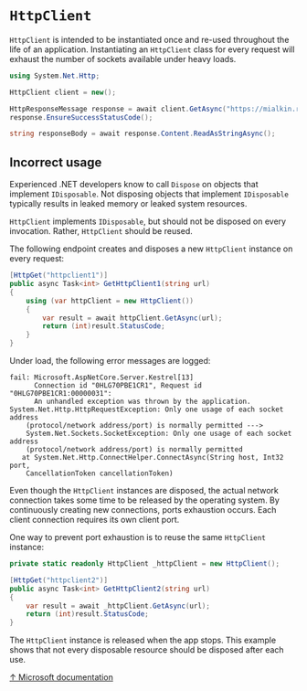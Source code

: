 # `HttpClient`

`HttpClient` is intended to be instantiated once and re-used throughout the life of an application. Instantiating an `HttpClient` class for every request will exhaust the number of sockets available under heavy loads.

```csharp
using System.Net.Http;

HttpClient client = new();

HttpResponseMessage response = await client.GetAsync("https://mialkin.ru");
response.EnsureSuccessStatusCode();

string responseBody = await response.Content.ReadAsStringAsync();
```

## Incorrect usage

Experienced .NET developers know to call `Dispose` on objects that implement `IDisposable`. Not disposing objects that implement `IDisposable` typically results in leaked memory or leaked system resources.

`HttpClient` implements `IDisposable`, but should not be disposed on every invocation. Rather, `HttpClient` should be reused.

The following endpoint creates and disposes a new `HttpClient` instance on every request:

```csharp
[HttpGet("httpclient1")]
public async Task<int> GetHttpClient1(string url)
{
    using (var httpClient = new HttpClient())
    {
        var result = await httpClient.GetAsync(url);
        return (int)result.StatusCode;
    }
}
```

Under load, the following error messages are logged:

```terminal
fail: Microsoft.AspNetCore.Server.Kestrel[13]
      Connection id "0HLG70PBE1CR1", Request id "0HLG70PBE1CR1:00000031":
      An unhandled exception was thrown by the application.
System.Net.Http.HttpRequestException: Only one usage of each socket address
    (protocol/network address/port) is normally permitted --->
    System.Net.Sockets.SocketException: Only one usage of each socket address
    (protocol/network address/port) is normally permitted
   at System.Net.Http.ConnectHelper.ConnectAsync(String host, Int32 port,
    CancellationToken cancellationToken)
```

Even though the `HttpClient` instances are disposed, the actual network connection takes some time to be released by the operating system. By continuously creating new connections, ports exhaustion occurs. Each client connection requires its own client port.

One way to prevent port exhaustion is to reuse the same `HttpClient` instance:

```csharp
private static readonly HttpClient _httpClient = new HttpClient();

[HttpGet("httpclient2")]
public async Task<int> GetHttpClient2(string url)
{
    var result = await _httpClient.GetAsync(url);
    return (int)result.StatusCode;
}
```

The `HttpClient` instance is released when the app stops. This example shows that not every disposable resource should be disposed after each use.

[↑ Microsoft documentation](https://docs.microsoft.com/en-us/dotnet/api/system.net.http.httpclient)
